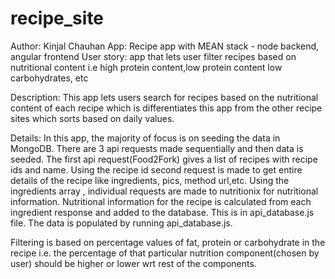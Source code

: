 # recipe_site
Author: Kinjal Chauhan
App: Recipe app with MEAN stack - node backend, angular frontend
User story: app that lets user filter recipes based on nutritional content
i.e high protein content,low protein content low carbohydrates, etc


Description: This app lets users search for recipes based on the nutritional content of each recipe which is differentiates this app from the other recipe sites which sorts based on daily values.


Details: In this app, the majority of focus is on seeding the data in MongoDB. There are 3 api requests made sequentially and then data is seeded. The first api request(Food2Fork) gives a list of recipes with recipe ids and name. Using the recipe id second request is made to get entire details of the recipe like ingredients, pics, method url,etc. Using the ingredients array , individual requests are made to nutritionix for nutritional information. Nutritional information for the recipe is calculated from each ingredient response and added to the database. This is in api_database.js file. The data is populated by running api_database.js.

Filtering is based on percentage values of fat, protein or carbohydrate in the recipe i.e. the percentage of that particular nutrition component(chosen by user) should be higher or lower wrt rest of the components.



